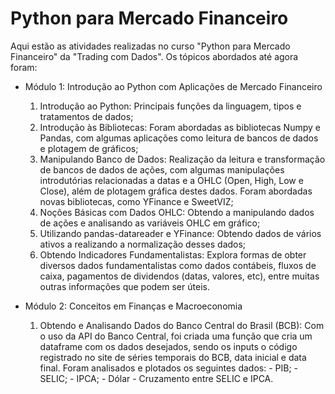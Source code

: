 # Python para Mercado Financeiro

Aqui estão as atividades realizadas no curso "Python para Mercado Financeiro" da "Trading com Dados".
Os tópicos abordados até agora foram:

- Módulo 1: Introdução ao Python com Aplicações de Mercado Financeiro
    1) Introdução ao Python: Principais funções da linguagem, tipos e tratamentos de dados;
    2) Introdução às Bibliotecas: Foram abordadas as bibliotecas Numpy e Pandas, com algumas aplicações como leitura de bancos de dados e plotagem de gráficos;
    3) Manipulando Banco de Dados: Realização da leitura e transformação de bancos de dados de ações, com algumas manipulações introdutórias relacionadas a datas e a OHLC (Open, High, Low e Close), além de plotagem gráfica destes dados. Foram abordadas novas bibliotecas, como YFinance e SweetVIZ;
    4) Noções Básicas com Dados OHLC: Obtendo a manipulando dados de ações e analisando as variáveis OHLC em gráfico;
    5) Utilizando pandas-datareader e YFinance: Obtendo dados de vários ativos a realizando a normalização desses dados;
    6) Obtendo Indicadores Fundamentalistas: Explora formas de obter diversos dados fundamentalistas como dados contábeis, fluxos de caixa, pagamentos de dividendos (datas, valores, etc), entre muitas outras informações que podem ser úteis.

 
- Módulo 2: Conceitos em Finanças e Macroeconomia
    1) Obtendo e Analisando Dados do Banco Central do Brasil (BCB): Com o uso da API do Banco Central, foi criada uma função que cria um dataframe com os dados desejados, sendo os inputs o código registrado no site de séries temporais do BCB, data inicial e data final. Foram analisados e plotados os seguintes dados:
      - PIB;
      - SELIC;
      - IPCA;
      - Dólar
      - Cruzamento entre SELIC e IPCA.

      

